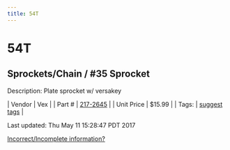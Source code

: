 ```yaml
---
title: 54T
---
```


# 54T
## Sprockets/Chain / #35 Sprocket
Description: 	Plate sprocket w/ versakey 

| Vendor | Vex | 
| Part # | [217-2645](http://www.vexrobotics.com/vexpro/motion/sprockets-and-chain/35-sprockets.html) | 
| Unit Price | $15.99 | 
| Tags: | [suggest tags](https://docs.google.com/forms/d/e/1FAIpQLSeWyY8v3RgOty-MyWmh9U0iivNYN_molChYyS-0U-o-kOAv_g/viewform) | 

Last updated: Thu May 11 15:28:47 PDT 2017

 [Incorrect/Incomplete information?](https://docs.google.com/forms/d/e/1FAIpQLSeWyY8v3RgOty-MyWmh9U0iivNYN_molChYyS-0U-o-kOAv_g/viewform)